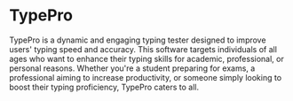 # TypePro
TypePro is a dynamic and engaging typing tester designed to improve users' typing speed and accuracy. This software targets individuals of all ages who want to enhance their typing skills for academic, professional, or personal reasons. Whether you're a student preparing for exams, a professional aiming to increase productivity, or someone simply looking to boost their typing proficiency, TypePro caters to all.
